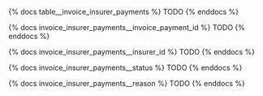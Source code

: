 {% docs table__invoice_insurer_payments %}
TODO
{% enddocs %}

{% docs invoice_insurer_payments__invoice_payment_id %}
TODO
{% enddocs %}

{% docs invoice_insurer_payments__insurer_id %}
TODO
{% enddocs %}

{% docs invoice_insurer_payments__status %}
TODO
{% enddocs %}

{% docs invoice_insurer_payments__reason %}
TODO
{% enddocs %}
